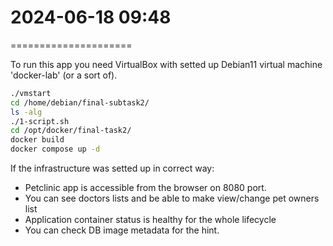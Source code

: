 # 2024-06-18    09:48
=====================

To run this app you need VirtualBox with setted up Debian11 virtual machine 'docker-lab' (or a sort of).
```bash
./vmstart
cd /home/debian/final-subtask2/
ls -alg
./1-script.sh
cd /opt/docker/final-task2/
docker build
docker compose up -d
```

If the infrastructure was setted up in correct way:
- Petclinic app is accessible from the browser on 8080 port.
- You can see doctors lists and be able to make view/change pet owners list
- Application container status is healthy for the whole lifecycle
- You can check DB image metadata for the hint.
